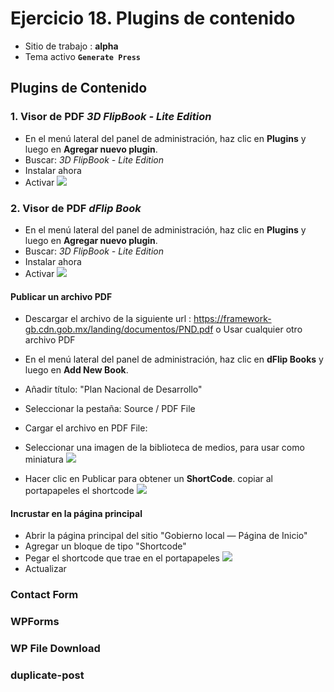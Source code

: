 # Ejercicio 18.  Plugins de contenido

- Sitio de trabajo : **alpha**
- Tema activo **`Generate Press`**

## Plugins de Contenido

### 1. Visor de PDF  _3D FlipBook - Lite Edition_
- En el menú lateral del panel de administración, haz clic en **Plugins** y luego en **Agregar nuevo plugin**.
- Buscar: _3D FlipBook - Lite Edition_
- Instalar ahora
- Activar
![](https://i.imgur.com/UwOgJ6u.png)






### 2. Visor de PDF  _dFlip Book_

- En el menú lateral del panel de administración, haz clic en **Plugins** y luego en **Agregar nuevo plugin**.
- Buscar: _3D FlipBook - Lite Edition_
- Instalar ahora
- Activar
![](https://i.imgur.com/FOEUz4u.png)

#### Publicar un archivo PDF
- Descargar el archivo de la siguiente url : https://framework-gb.cdn.gob.mx/landing/documentos/PND.pdf o Usar cualquier otro archivo PDF


- En el menú lateral del panel de administración, haz clic en **dFlip Books** y luego en **Add New Book**.
- Añadir título: "Plan Nacional de Desarrollo"
- Seleccionar la pestaña: Source / PDF File 
- Cargar el archivo en PDF File: 
- Seleccionar una imagen de la biblioteca de medios, para usar como miniatura
![](https://i.imgur.com/uQw4VLv.png)
- Hacer clic en Publicar para obtener un **ShortCode**. copiar al portapapeles el shortcode
![](https://i.imgur.com/wVEQBnN.png)

#### Incrustar en la página principal
- Abrir la página principal del sitio "Gobierno local — Página de Inicio"
- Agregar un bloque de tipo "Shortcode"
- Pegar el shortcode que trae en el portapapeles
![](https://i.imgur.com/Apdve8x.png)
- Actualizar




### Contact Form 



### **WPForms**

### **WP File Download**
### duplicate-post














<!--stackedit_data:
eyJoaXN0b3J5IjpbLTE1MDM3NzU2MDUsMjY2OTE4OTAxLC03ND
QzMTA2NzksLTk4MzE5NzUwNSwtNTE1ODkxODZdfQ==
-->